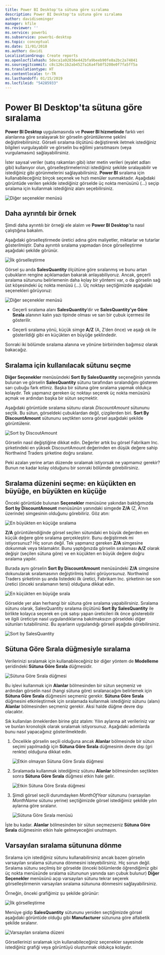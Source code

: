 ```yaml
---
title: Power BI Desktop'ta sütuna göre sıralama
description: Power BI Desktop'ta sütuna göre sıralama
author: davidiseminger
manager: kfile
ms.reviewer: ''
ms.service: powerbi
ms.subservice: powerbi-desktop
ms.topic: conceptual
ms.date: 11/01/2018
ms.author: davidi
LocalizationGroup: Create reports
ms.openlocfilehash: 5deca1a92836e442bfa9beeb90fe8a2bc2a74841
ms.sourcegitcommit: c8c126c1b2ab4527a16a4fb8f5208e0f7fa5ff5a
ms.translationtype: HT
ms.contentlocale: tr-TR
ms.lasthandoff: 01/15/2019
ms.locfileid: "54285933"
---
```

# <a name="sort-by-column-in-power-bi-desktop"></a>Power BI Desktop'ta sütuna göre sıralama
**Power BI Desktop** uygulamasında ve **Power BI hizmetinde** farklı veri alanlarına göre sıralayarak bir görselin görüntülenme şeklini değiştirebilirsiniz. Görseli sıralama ölçütünü değiştirerek iletmek istediğiniz bilgileri vurgulayabilir ve görselin bu eğilimi yansıtmasını (veya vurgulamasını) sağlayabilirsiniz.

İster sayısal veriler (satış rakamları gibi) ister metin verileri (eyalet adları gibi) kullanıyor olun, görselleştirmelerinizi istediğiniz şekilde sıralayabilir ve istediğiniz gibi görünmelerini sağlayabilirsiniz.  **Power BI** sıralama için kullanabileceğiniz birçok seçenek ve hızlı menüler sunmaktadır. Aşağıdaki görüntüde verilen şekilde istediğiniz görselde üç nokta menüsünü (...) seçip sıralama için kullanmak istediğiniz alanı seçebilirsiniz.

![Diğer seçenekler menüsü](media/desktop-sort-by-column/sortbycolumn_2.png)

## <a name="more-depth-and-an-example"></a>Daha ayrıntılı bir örnek
Şimdi daha ayrıntılı bir örneği ele alalım ve **Power BI Desktop**'ta nasıl çalıştığına bakalım.

Aşağıdaki görselleştirmede üretici adına göre maliyetler, miktarlar ve tutarlar gösterilmiştir. Daha ayrıntılı sıralama yapmadan önce görselleştirme aşağıdaki şekilde görünür.

![İlk görselleştirme](media/desktop-sort-by-column/sortbycolumn_1.png)

Görsel şu anda **SalesQuantity** ölçütüne göre sıralanmış ve bunu artan çubukların rengine açıklamadan bakarak anlayabiliyoruz. Ancak, geçerli sıralama sütununu belirlemenin daha kolay bir yöntemi var, o da görselin sağ üst köşesindeki üç nokta menüsü (...). Üç noktayı seçtiğimizde aşağıdaki seçenekleri görüyoruz:

![Diğer seçenekler menüsü](media/desktop-sort-by-column/sortbycolumn_2.png)

* Geçerli sıralama alanı **SalesQuantity**’dir ve **SalesQuantity’ye Göre Sırala** alanının kalın yazı tipinde olması ve sarı bir çubuk içermesi ile gösterilir. 

* Geçerli sıralama yönü, küçük simge **A/Z** (A, Z’den önce) ve aşağı ok ile gösterildiği gibi en küçükten en büyüğe şeklindedir.

Sonraki iki bölümde sıralama alanına ve yönüne birbirinden bağımsız olarak bakacağız.

## <a name="selecting-which-column-to-use-for-sorting"></a>Sıralama için kullanılacak sütunu seçme
**Diğer Seçenekler** menüsündeki **Sort By SalesQuantity** seçeneğinin yanında bulunan ve görselin **SalesQuantity** sütunu tarafından sıralandığını gösteren sarı çubuğu fark ettiniz. Başka bir sütuna göre sıralama yapmak oldukça kolaydır. Tek yapmanız gereken üç noktayı seçerek üç nokta menüsünü açmak ve ardından başka bir sütun seçmektir.

Aşağıdaki görüntüde sıralama sütunu olarak *DiscountAmount* sütununu seçtik. Bu sütun, görseldeki çubuklardan değil, çizgilerden biri. **Sort By DiscountAmount** sütununu seçtikten sonra görsel aşağıdaki şekilde görüntülenir.

![Sort by DiscoutAmount](media/desktop-sort-by-column/sortbycolumn_3.png)

Görselin nasıl değiştiğine dikkat edin. Değerler artık bu görsel Fabrikam Inc. şirketindeki en yüksek DiscountAmount değerinden en düşük değere sahip Northwind Traders şirketine doğru sıralanır. 

Peki azalan yerine artan düzende sıralamak istiyorsak ne yapmamız gerekir? Bunun ne kadar kolay olduğunu bir sonraki bölümde görebilirsiniz.

## <a name="selecting-the-sort-order---smallest-to-largest-largest-to-smallest"></a>Sıralama düzenini seçme: en küçükten en büyüğe, en büyükten en küçüğe
Önceki görüntüde bulunan **Seçenekler** menüsüne yakından baktığımızda **Sort by DiscountAmount** menüsünün yanındaki simgede **Z/A** (Z, A'nın üzerinde) simgesinin olduğunu görebiliriz. Göz atın:

![En büyükten en küçüğe sıralama](media/desktop-sort-by-column/sortbycolumn_4.png)

**Z/A** görüntülendiğinde görsel seçilen sütundaki en büyük değerden en küçük değere göre sıralama gerçekleştirir. Bunu değiştirmek mi istiyorsunuz? Hiç sorun değil. Tek yapmanız gereken **Z/A** simgesine dokunmak veya tıklamaktır. Bunu yaptığınızda görselin sıralaması **A/Z** olarak değişir (seçilen sütuna göre) ve en küçükten en büyük değere doğru sıralama yapılır.

Burada aynı görselin **Sort By DiscountAmount** menüsündeki **Z/A** simgesine dokunularak sıralamasının değiştirilmiş halini görüyorsunuz. Northwind Traders şirketinin şu anda listedeki ilk üretici, Fabrikam Inc. şirketinin ise son üretici (önceki sıralamanın tersi) olduğuna dikkat edin.

![En küçükten en büyüğe sırala](media/desktop-sort-by-column/sortbycolumn_5.png)

Görselde yer alan herhangi bir sütuna göre sıralama yapabilirsiniz. Sıralama sütunu olarak, SalesQuantity sıralama ölçütünü **Sort By SalesQuantity** ile birlikte kolayca seçerek en çok satışı yapan üreticileri ilk önce gösterebilir ve ilgili üreticiye nasıl uygulandıklarına bakılmaksızın görseldeki diğer sütunları tutabilirsiniz. Bu ayarların uygulandığı görseli aşağıda görebilirsiniz.

![Sort by SalesQuantity](media/desktop-sort-by-column/sortbycolumn_6.png)

## <a name="sort-using-the-sort-by-column-button"></a>Sütuna Göre Sırala düğmesiyle sıralama
Verilerinizi sıralamak için kullanabileceğiniz bir diğer yöntem de **Modelleme** şeridindeki **Sütuna Göre Sırala** düğmesidir.

![Sütuna Göre Sırala düğmesi](media/desktop-sort-by-column/sortbycolumn_8.png)

Bu işlevi kullanmak için **Alanlar** bölmesinden bir sütun seçmeniz ve ardından görselin nasıl (hangi sütuna göre) sıralanacağını belirlemek için **Sütuna Göre Sırala** düğmesini seçmeniz gerekir. **Sütuna Göre Sırala** düğmesini etkinleştirmek için sıralamada kullanmak istediğiniz sütunu (alanı) **Alanlar** bölmesinden seçmeniz gerekir. Aksi halde düğme devre dışı olacaktır.

Sık kullanılan örneklerden birine göz atalım: Yılın aylarına ait verileriniz var ve bunları kronolojik olarak sıralamak istiyorsunuz. Aşağıdaki adımlarda bunu nasıl yapacağınız gösterilmektedir.

1. Öncelikle görselin seçili olduğuna ancak **Alanlar** bölmesinde bir sütun seçimi yapılmadığı için **Sütuna Göre Sırala** düğmesinin devre dışı (gri renkte) olduğuna dikkat edin.
   
   ![Etkin olmayan Sütuna Göre Sırala düğmesi](media/desktop-sort-by-column/sortbycolumn_9.png)

2. Sıralamada kullanmak istediğimiz sütunu **Alanlar** bölmesinden seçtikten sonra **Sütuna Göre Sırala** düğmesi etkin hale gelir.
   
   ![Etkin Sütuna Göre Sırala düğmesi](media/desktop-sort-by-column/sortbycolumn_10.png)
3. Şimdi görsel seçili durumdayken *MonthOfYear* sütununu (varsayılan *MonthName* sütunu yerine) seçtiğimizde görsel istediğimiz şekilde yılın aylarına göre sıralanır.
   
   ![Sütuna Göre Sırala menüsü](media/desktop-sort-by-column/sortbycolumn_11.png)

İşte bu kadar. **Alanlar** bölmesinden bir sütun seçmezseniz **Sütuna Göre Sırala** düğmesinin etkin hale gelmeyeceğini unutmayın.

## <a name="getting-back-to-default-column-for-sorting"></a>Varsayılan sıralama sütununa dönme
Sıralama için istediğiniz sütunu kullanabilirsiniz ancak bazen görselin varsayılan sıralama sütununa dönmesini isteyebilirsiniz. Hiç sorun değil. Sıralama sütunu seçilmiş bir görselde (önceki bölümlerde öğrendiğimiz gibi üç nokta menüsünde sıralama sütununun yanında sarı çubuk bulunur) **Diğer Seçenekler** menüsünü açıp varsayılan sütunu tekrar seçerek görselleştirmenin varsayılan sıralama sütununa dönmesini sağlayabilirsiniz.

Örneğin, önceki grafiğimiz şu şekilde görünür:

![İlk görselleştirme](media/desktop-sort-by-column/sortbycolumn_6.png)

Menüye gidip **SalesQuantity** sütununu yeniden seçtiğimizde görsel aşağıdaki görüntüde olduğu gibi **Manufacturer** sütununa göre alfabetik şekilde sıralanır.

![Varsayılan sıralama düzeni](media/desktop-sort-by-column/sortbycolumn_7.png)

Görsellerinizi sıralamak için kullanabileceğiniz seçenekler sayesinde istediğiniz grafiği veya görüntüyü oluşturmak oldukça kolaydır.

